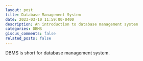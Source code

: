 ```yaml
---
layout: post
title: Database Management System
date: 2023-03-10 11:59:00-0400
description: An introduction to database management system
categories: DBMS
giscus_comments: false
related_posts: false
---
```

DBMS is short for database management system.
